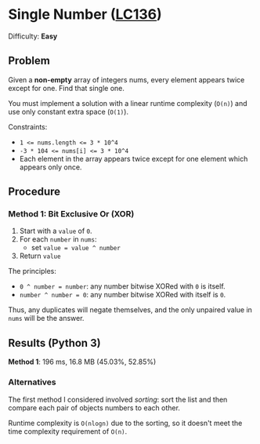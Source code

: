 # Single Number ([LC136](https://leetcode.com/problems/single-number/))
Difficulty: **Easy**

## Problem

Given a **non-empty** array of integers nums, every element appears twice except for one. Find that single one.

You must implement a solution with a linear runtime complexity (`O(n)`) and use only constant extra space (`O(1)`).

Constraints:
- `1 <= nums.length <= 3 * 10^4`
- `-3 * 104 <= nums[i] <= 3 * 10^4`
- Each element in the array appears twice except for one element which appears only once.

## Procedure

### Method 1: Bit Exclusive Or (XOR)

1. Start with a `value` of `0`.
2. For each `number` in `nums`:
    - set `value = value ^ number`
3. Return `value`

The principles:
- `0 ^ number = number`: any number bitwise XORed with `0` is itself.
- `number ^ number = 0`: any number bitwise XORed with itself is `0`.

Thus, any duplicates will negate themselves, and the only unpaired value in `nums` will be the answer.

## Results (Python 3)

**Method 1**:  196 ms, 16.8 MB (45.03%, 52.85%)

### Alternatives

The first method I considered involved *sorting*: sort the list and then compare each pair of objects numbers to each other.

Runtime complexity is `O(nlogn)` due to the sorting, so it doesn't meet the time complexity requirement of `O(n)`.
